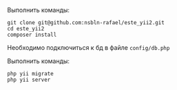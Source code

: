 Выполнить команды:

    git clone git@github.com:nsbln-rafael/este_yii2.git
    cd este_yii2
    composer install

Необходимо подключиться к бд в файле ``config/db.php``

Выполнить команды:

    php yii migrate
    php yii server